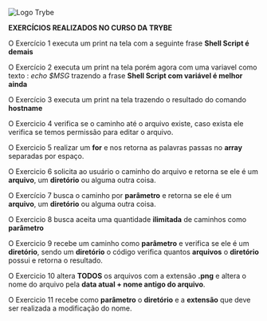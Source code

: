 ![Logo Trybe](https://uploads-ssl.webflow.com/5dbd9ce75ad64f24b67f0932/5dbdd9165ad64f5e29811c52_BRAND3.png)

**EXERCÍCIOS REALIZADOS NO CURSO DA TRYBE**

O Exercício 1 executa um print na tela com a seguinte frase **Shell Script é demais**
  
O Exercício 2 executa um print na tela porém agora com uma variavel como texto : *echo $MSG* trazendo a frase **Shell Script com variável é melhor ainda**
  
O Exercício 3 executa um print na tela trazendo o resultado do comando **hostname**
  
O Exercicio 4 verifica se o caminho até o arquivo existe, caso exista ele verifica se temos permissão para editar o arquivo.
  
O Exercicio 5 realizar um **for** e nos retorna as palavras passas no **array** separadas por espaço.
  
O Exercicio 6 solicita ao usuário o caminho do arquivo e retorna se ele é um **arquivo**, um **diretório** ou alguma outra coisa.
  
O Exercício 7 busca o caminho por **parâmetro** e retorna se ele é um **arquivo**, um **diretório** ou alguma outra coisa.
  
O Exercicio 8 busca aceita uma quantidade **ilimitada** de caminhos como **parâmetro**
  
O Exercicio 9 recebe um caminho como **parâmetro** e verifica se ele é um **diretório**, sendo um **diretório** o código verifica quantos **arquivos** o **diretório** possui e retorna o resultado.
  
O Exercicio 10 altera **TODOS** os arquivos com a extensão **.png** e altera o nome do arquivo pela **data atual + nome antigo do arquivo**.
  
O Exercicio 11 recebe como **parâmetro** o **diretório** e a **extensão** que deve ser realizada a modificação do nome. 